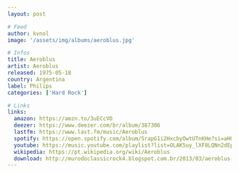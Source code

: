 ```yaml
---
layout: post

# Feed
author: kvnol
image: '/assets/img/albums/aeroblus.jpg'

# Infos
title: Aeroblus
artist: Aeroblus
released: 1975-05-18
country: Argentina
label: Philips
categories: ['Hard Rock']

# Links
links:
  amazon: https://amzn.to/3uECcVO
  deezer: https://www.deezer.com/br/album/387306
  lastfm: https://www.last.fm/music/Aeroblus
  spotify: https://open.spotify.com/album/5rapG1i2HxcbyOwtUTnKHe?si=aHGpvUcDRSC5IDH95o5trw
  youtube: https://music.youtube.com/playlist?list=OLAK5uy_lXF8LQNn2dEpNaQrvnYM5JhziA7i6Qbok
  wikipedia: https://pt.wikipedia.org/wiki/Aeroblus
  download: http://murodoclassicrock4.blogspot.com.br/2013/03/aeroblus-1977.html
---
```

